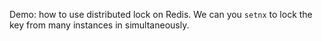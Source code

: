 Demo: how to use distributed lock on Redis. We can you `setnx` to lock the key from many instances in simultaneously.
